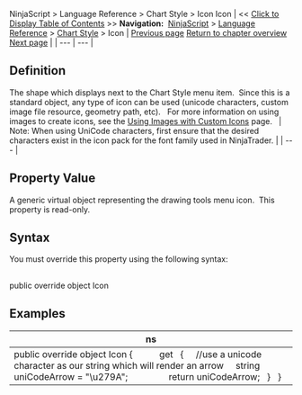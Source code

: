 ﻿
NinjaScript \> Language Reference \> Chart Style \> Icon
Icon
| \<\< [Click to Display Table of Contents](icon_chartstyle.md) \>\> **Navigation:**     [NinjaScript](ninjascript.md) \> [Language Reference](language_reference_wip.md) \> [Chart Style](chart_style.md) \> Icon | [Previous page](getbarpaintwidth.md) [Return to chapter overview](chart_style.md) [Next page](istransparent.md) |
| --- | --- |
## Definition
The shape which displays next to the Chart Style menu item.  Since this is a standard object, any type of icon can be used (unicode characters, custom image file resource, geometry path, etc). 
 
For more information on using images to create icons, see the [Using Images with Custom Icons](using_images_and_geometry_with_custom_icons.md) page.
 
| Note: When using UniCode characters, first ensure that the desired characters exist in the icon pack for the font family used in NinjaTrader. |
| --- |

## Property Value
A generic virtual object representing the drawing tools menu icon.  This property is read\-only.

## Syntax
You must override this property using the following syntax:
## 
public override object Icon
 
## Examples
| ns |
| --- |
| public override object Icon {             get     {      //use a unicode character as our string which will render an arrow      string uniCodeArrow \= "\\u279A";                  return uniCodeArrow;     }    } |

